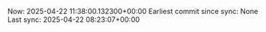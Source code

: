 Now: 2025-04-22 11:38:00.132300+00:00 Earliest commit since sync: None Last sync: 2025-04-22 08:23:07+00:00
